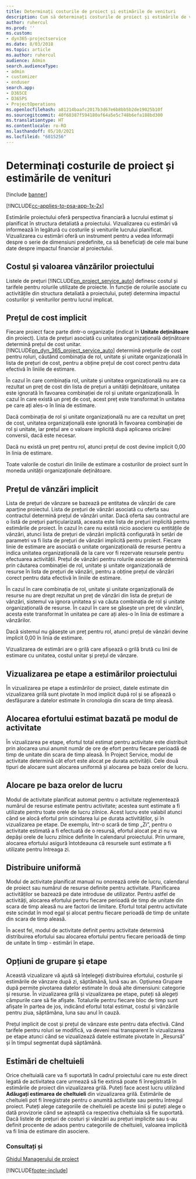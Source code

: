 ```yaml
---
title: Determinați costurile de proiect și estimările de venituri
description: Cum să determinați costurile de proiect și estimările de venituri în Project Service
author: ruhercul
ms.prod: ''
ms.custom:
- dyn365-projectservice
ms.date: 8/03/2018
ms.topic: article
ms.author: ruhercul
audience: Admin
search.audienceType:
- admin
- customizer
- enduser
search.app:
- D365CE
- D365PS
- ProjectOperations
ms.openlocfilehash: a81214baafc2017b3d67e6b8bb5b2de19025b10f
ms.sourcegitcommit: 40f68387f594180af64a5e5c748b6efa188bd300
ms.translationtype: HT
ms.contentlocale: ro-RO
ms.lasthandoff: 05/10/2021
ms.locfileid: "6015256"
---
```

# <a name="determine-project-cost-and-revenue-estimates"></a>Determinați costurile de proiect și estimările de venituri 

[!include [banner](../includes/psa-now-project-operations.md)]

[!INCLUDE[cc-applies-to-psa-app-1x-2x](../includes/cc-applies-to-psa-app-1x-2x.md)]

Estimările proiectului oferă perspectiva financiară a lucrului estimat și planificat în structura detaliată a proiectului. Vizualizarea cu estimări vă informează în legătură cu costurile și veniturile lucrului planificat. Vizualizarea cu estimări oferă un instrument pentru a vedea informații despre o serie de dimensiuni predefinite, ca să beneficiați de cele mai bune date despre impactul financiar al proiectului.  
  
## <a name="cost-and-sales-value-of-the-project"></a>Costul și valoarea vânzărilor proiectului  
Listele de prețuri [!INCLUDE[pn_project_service_auto](../includes/pn-project-service-auto.md)] definesc costul și tarifele pentru rolurile utilizate de proiecte. În funcție de rolurile asociate cu activitățile din structura detaliată a proiectului, puteți determina impactul costurilor și veniturilor pentru lucrul implicat.  
  
## <a name="cost-price-defaulting"></a>Prețul de cost implicit  
Fiecare proiect face parte dintr-o organizație (indicat în **Unitate deținătoare** din proiect). Lista de prețuri asociată cu unitatea organizațională deținătoare determină prețul de cost unitar. [!INCLUDE[pn_dyn_365_project_service_auto](../includes/pn-dyn-365-project-service-auto.md)] determină prețurile de cost pentru roluri, căutând combinația de rol, unitate și unitate organizațională în lista de prețuri de cost, pentru a obține prețul de cost corect pentru data efectivă în liniile de estimare.  
  
În cazul în care combinația rol, unitate și unitatea organizațională nu are ca rezultat un preț de cost din lista de prețuri a unității deținătoare, unitatea este ignorată în favoarea combinației de rol și unitate organizațională. În cazul în care există un preț de cost, acest preț este transformat în unitatea pe care ați ales-o în linia de estimare.  
  
Dacă combinația de rol și unitate organizațională nu are ca rezultat un preț de cost, unitatea organizațională este ignorată în favoarea combinației de rol și unitate, iar prețul are o valoare implicită după aplicarea oricărei conversii, dacă este necesar.  
  
 Dacă nu există un preț pentru rol, atunci prețul de cost devine implicit 0,00 în linia de estimare.  
  
 Toate valorile de costuri din liniile de estimare a costurilor de proiect sunt în moneda unității organizaționale deținătoare.  
  
## <a name="sales-price-defaulting"></a>Prețul de vânzări implicit  
Lista de prețuri de vânzare se bazează pe entitatea de vânzări de care aparține proiectul. Lista de prețuri de vânzări asociată cu oferta sau contractul determină prețul de vânzări unitar. Dacă oferta sau contractul are o listă de prețuri particularizată, aceasta este lista de prețuri implicitã pentru estimările de proiect. În cazul în care nu există nicio asociere cu entitățile de vânzări, atunci lista de prețuri de vânzări implicită configurată în setări de parametri va fi lista de prețuri de vânzări implicită pentru proiect. Fiecare linie de estimare are asociată o unitate organizațională de resurse pentru a indica unitatea organizațională de la care vor fi rezervate resursele pentru efectuarea activității. Prețul de vânzări pentru rolurile asociate se determină prin căutarea combinației de rol, unitate și unitate organizațională de resurse în lista de prețuri de vânzări, pentru a obține prețul de vânzări corect pentru data efectivă în liniile de estimare.  
  
În cazul în care combinația de rol, unitate și unitate organizațională de resurse nu are drept rezultat un preț de vânzări din lista de prețuri de vânzări, sistemul va ignora unitatea și va căuta combinația de rol și unitate organizațională de resurse. În cazul în care se găsește un preț de vânzări, acesta este transformat în unitatea pe care ați ales-o în linia de estimare a vânzărilor.  
  
Dacă sistemul nu găsește un preț pentru rol, atunci prețul de vânzări devine implicit 0,00 în linia de estimare.  
  
Vizualizarea de estimări are o grilă care afișează o grilă brută cu linii de estimare cu unitatea, costul unitar și prețul de vânzare.  
  
## <a name="time-phased-view-of-project-estimates"></a>Vizualizarea pe etape a estimărilor proiectului  
În vizualizarea pe etape a estimărilor de proiect, datele estimate din vizualizarea grilă sunt pivotate în mod implicit după rol și se afișează o desfășurare a datelor estimate în cronologia din scara de timp aleasă.  
  
## <a name="effort-estimate-allocation-based-on-task-mode"></a>Alocarea efortului estimat bazată pe modul de activitate  
În vizualizarea pe etape, efortul total estimat pentru activitate este distribuit prin alocarea unui anumit număr de ore de efort pentru fiecare perioadă de timp de unitate din scara de timp aleasă. În Project Service, modul de activitate determină cât efort este alocat pe durata activității. Cele două tipuri de alocare sunt alocarea uniformă și alocarea pe baza orelor de lucru. 
  
## <a name="work-hours-based-allocation"></a>Alocare pe baza orelor de lucru  
Modul de activitate planificat automat pentru o activitate reglementează numărul de resurse estimate pentru activitate; acestea sunt estimate a fi utilizate pentru toate orele de lucru zilnice. Acest lucru este valabil atunci când se alocă efortul prin scindarea lui pe durata activităților, și în vizualizarea pe etape. De exemplu, într-o scară de timp „Zi”, pentru o activitate estimată a fi efectuată de o resursă, efortul alocat pe zi nu va depăși orele de lucru zilnice definite în calendarul proiectului. Prin urmare, alocarea efortului asigură întotdeauna că resursele sunt estimate a fi utilizate pentru întreaga zi.  
  
## <a name="even-distribution"></a>Distribuire uniformă  
Modul de activitate planificat manual nu onorează orele de lucru, calendarul de proiect sau numărul de resurse definite pentru activitate. Planificarea activităților se bazează pe date introduse de utilizator. Pentru astfel de activități, alocarea efortului pentru fiecare perioadă de timp de unitate din scara de timp aleasă nu are factori de limitare. Efortul total pentru activitate este scindat în mod egal și alocat pentru fiecare perioadă de timp de unitate din scara de timp aleasă.  
  
În acest fel, modul de activitate definit pentru activitate determină distribuirea efortului sau alocarea efortului pentru fiecare perioadă de timp de unitate în timp - estimări în etape.  
  
## <a name="grouping-and-time-phasing-options"></a>Opțiuni de grupare și etape  
Această vizualizare vă ajută să înțelegeți distribuirea efortului, costurile și estimările de vânzare după zi, săptămână, lună sau an. Opțiunea Grupare după permite pivotarea datelor estimate în două alte dimensiuni: categorie și resurse. În vizualizarea grilă și vizualizarea pe etape, puteți să alegeți câmpurile care să fie afișate. Totalurile pentru fiecare bloc de timp sunt afișate în partea de jos, indicând efortul total estimat, costul și vânzările pentru ziua, săptămâna, luna sau anul în cauză.  
  
Prețul implicit de cost și prețul de vânzare este pentru data efectivă. Când tarifele pentru roluri se modifică, va deveni mai transparent în vizualizarea pe etape atunci când se vizualizează datele estimate pivotate în „Resursă” și în timpul segmentat după săptămână.  
  
## <a name="expense-estimates"></a>Estimări de cheltuieli  
Orice cheltuială care va fi suportată în cadrul proiectului care nu este direct legată de activitatea care urmează să fie extinsă poate fi înregistrată în estimările de proiect din vizualizarea grilă. Puteți face acest lucru utilizând **Adăugați estimarea de cheltuieli** din vizualizarea grilă. Estimările de cheltuieli pot fi înregistrate pentru o anumită activitate sau pentru întregul proiect. Puteți alege categoriile de cheltuieli pe aceste linii și puteți alege o dată provizorie când se așteaptă ca respectiva cheltuiala să fie suportată. Dacă listele de prețuri de costuri și vânzări au prețuri implicite sau s-au definit procente de adaos pentru categoriile de cheltuieli, valoarea implicită va fi linia de estimare din asociere.  
  
### <a name="see-also"></a>Consultați și  
 [Ghidul Managerului de proiect](../psa/project-manager-guide.md)


[!INCLUDE[footer-include](../includes/footer-banner.md)]